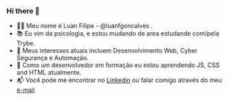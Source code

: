 ### Hi there 👋

<!--
**luanfgoncalves/luanfgoncalves** is a ✨ _special_ ✨ repository because its `README.md` (this file) appears on your GitHub profile.

Here are some ideas to get you started: 
-->

- 🙋‍♂️ Meu nome é Luan Filipe - @luanfgoncalves .
- 📚 Eu vim da psicologia, e estou mudando de area estudande com/pela Trybe.
- 💭 Meus interesses atuais incluem Desenvolvimento Web, Cyber Segurança e Automação.
- 🌱 Como um desenvolvedor em formação eu estou aprendendo JS, CSS and HTML atualmente.
- 📬 Você pode me encontrar no [Linkedin](https://www.linkedin.com/in/luanfgoncalves/) ou falar comigo através do meu [e-mail](https://luanfgoncalves@gmail.com)

<!-- programação ; desenvolvimento ; programer ; development ; dev ; webdeveloper; webdev; html ; css ; javascript ; JS ; python ; py ; Typescript ; ts ; Linux ; docker ; sql ; sudo ; web3 ; web 3.0 ; ; bilingual ; home office ; stackoverflow ; .
-->

